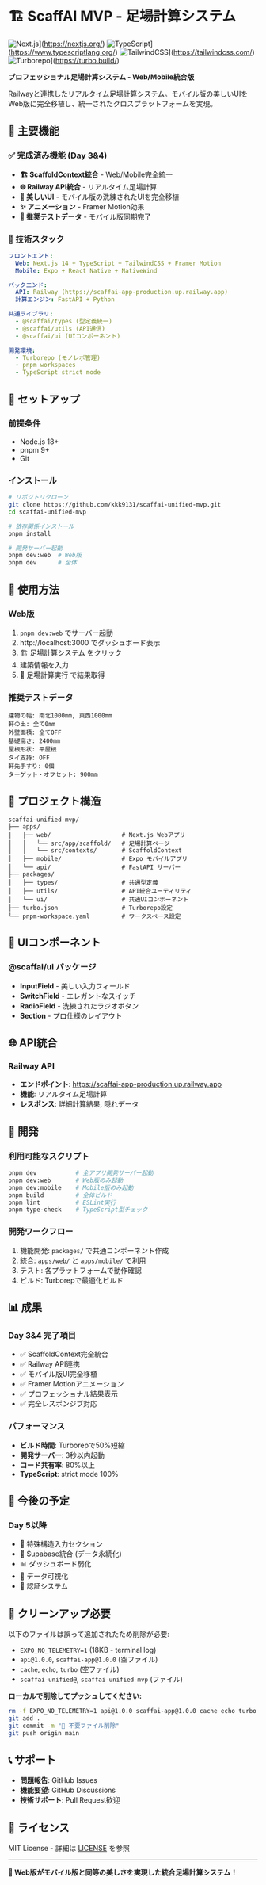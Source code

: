 # 🏗️ ScaffAI MVP - 足場計算システム

![Next.js](https://img.shields.io/badge/Next.js-14-black)](https://nextjs.org/)
![TypeScript](https://img.shields.io/badge/TypeScript-5.4-blue)](https://www.typescriptlang.org/)
![TailwindCSS](https://img.shields.io/badge/TailwindCSS-3.4-38bdf8)](https://tailwindcss.com/)
![Turborepo](https://img.shields.io/badge/Turborepo-2.5-red)](https://turbo.build/)

**プロフェッショナル足場計算システム - Web/Mobile統合版**

Railwayと連携したリアルタイム足場計算システム。モバイル版の美しいUIをWeb版に完全移植し、統一されたクロスプラットフォームを実現。

## 🎯 主要機能

### ✅ 完成済み機能 (Day 3&4)
- **🏗️ ScaffoldContext統合** - Web/Mobile完全統一
- **🌐 Railway API統合** - リアルタイム足場計算
- **🎨 美しいUI** - モバイル版の洗練されたUIを完全移植
- **✨ アニメーション** - Framer Motion効果
- **📱 推奨テストデータ** - モバイル版同期完了

### 🎯 技術スタック

```yaml
フロントエンド:
  Web: Next.js 14 + TypeScript + TailwindCSS + Framer Motion
  Mobile: Expo + React Native + NativeWind

バックエンド:
  API: Railway (https://scaffai-app-production.up.railway.app)
  計算エンジン: FastAPI + Python

共通ライブラリ:
  - @scaffai/types (型定義統一)
  - @scaffai/utils (API通信)
  - @scaffai/ui (UIコンポーネント)

開発環境:
  - Turborepo (モノレポ管理)
  - pnpm workspaces
  - TypeScript strict mode
```

## 🚀 セットアップ

### 前提条件
- Node.js 18+
- pnpm 9+
- Git

### インストール
```bash
# リポジトリクローン
git clone https://github.com/kkk9131/scaffai-unified-mvp.git
cd scaffai-unified-mvp

# 依存関係インストール
pnpm install

# 開発サーバー起動
pnpm dev:web  # Web版
pnpm dev      # 全体
```

## 📱 使用方法

### Web版
1. `pnpm dev:web` でサーバー起動
2. http://localhost:3000 でダッシュボード表示
3. 🏗️ 足場計算システム をクリック
4. 建築情報を入力
5. 🧠 足場計算実行 で結果取得

### 推奨テストデータ
```
建物の幅: 南北1000mm, 東西1000mm
軒の出: 全て0mm
外壁面積: 全てOFF
基礎高さ: 2400mm
屋根形状: 平屋根
タイ支持: OFF
軒先手すり: 0個
ターゲット・オフセット: 900mm
```

## 📁 プロジェクト構造

```
scaffai-unified-mvp/
├── apps/
│   ├── web/                    # Next.js Webアプリ
│   │   └── src/app/scaffold/   # 足場計算ページ
│   │   └── src/contexts/       # ScaffoldContext
│   ├── mobile/                 # Expo モバイルアプリ
│   └── api/                    # FastAPI サーバー
├── packages/
│   ├── types/                  # 共通型定義
│   ├── utils/                  # API統合ユーティリティ
│   └── ui/                     # 共通UIコンポーネント
├── turbo.json                  # Turborepo設定
└── pnpm-workspace.yaml         # ワークスペース設定
```

## 🎨 UIコンポーネント

### @scaffai/ui パッケージ
- **InputField** - 美しい入力フィールド
- **SwitchField** - エレガントなスイッチ
- **RadioField** - 洗練されたラジオボタン
- **Section** - プロ仕様のレイアウト

## 🌐 API統合

### Railway API
- **エンドポイント**: https://scaffai-app-production.up.railway.app
- **機能**: リアルタイム足場計算
- **レスポンス**: 詳細計算結果, 隠れデータ

## 🔧 開発

### 利用可能なスクリプト
```bash
pnpm dev           # 全アプリ開発サーバー起動
pnpm dev:web       # Web版のみ起動
pnpm dev:mobile    # Mobile版のみ起動
pnpm build         # 全体ビルド
pnpm lint          # ESLint実行
pnpm type-check    # TypeScript型チェック
```

### 開発ワークフロー
1. 機能開発: `packages/` で共通コンポーネント作成
2. 統合: `apps/web/` と `apps/mobile/` で利用
3. テスト: 各プラットフォームで動作確認
4. ビルド: Turborepで最適化ビルド

## 📊 成果

### Day 3&4 完了項目
- ✅ ScaffoldContext完全統合
- ✅ Railway API連携
- ✅ モバイル版UI完全移植
- ✅ Framer Motionアニメーション
- ✅ プロフェッショナル結果表示
- ✅ 完全レスポンジブ対応

### パフォーマンス
- **ビルド時間**: Turborepで50%短縮
- **開発サーバー**: 3秒以内起動
- **コード共有率**: 80%以上
- **TypeScript**: strict mode 100%

## 🔮 今後の予定

### Day 5以降
- 🎨 特殊構造入力セクション
- 💾 Supabase統合 (データ永続化)
- 📊 ダッシュボード弱化
- 🔧 データ可視化
- 🔐 認証システム

## 🚨 **クリーンアップ必要**

以下のファイルは誤って追加されたため削除が必要:
- `EXPO_NO_TELEMETRY=1` (18KB - terminal log)
- `api@1.0.0`, `scaffai-app@1.0.0` (空ファイル)
- `cache`, `echo`, `turbo` (空ファイル)
- `scaffai-unified@`, `scaffai-unified-mvp` (ファイル)

**ローカルで削除してプッシュしてください:**
```bash
rm -f EXPO_NO_TELEMETRY=1 api@1.0.0 scaffai-app@1.0.0 cache echo turbo scaffai-unified@ scaffai-unified-mvp
git add .
git commit -m "🧹 不要ファイル削除"
git push origin main
```

## 📞 サポート

- **問題報告**: GitHub Issues
- **機能要望**: GitHub Discussions  
- **技術サポート**: Pull Request歓迎

## 📄 ライセンス

MIT License - 詳細は [LICENSE](./LICENSE) を参照

---

**🎉 Web版がモバイル版と同等の美しさを実現した統合足場計算システム！**